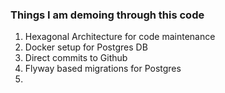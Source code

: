 ### Things I am demoing through this code

1. Hexagonal Architecture for code maintenance
2. Docker setup for Postgres DB
3. Direct commits to Github
4. Flyway based migrations for Postgres
5. 